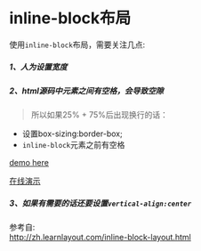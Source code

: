 inline-block布局
==

使用`inline-block`布局，需要关注几点:


##### 1、人为设置宽度  
##### 2、html源码中元素之间有空格，会导致空隙  
  > 所以如果25% + 75%后出现换行的话：
  - 设置box-sizing:border-box;
  - `inline-block`元素之前有空格
  
  [demo here](https://jsfiddle.net/GenweiWu/w92zya9d/)  

  [在线演示](http://jsfiddle.net/GenweiWu/2uogwzjs/)

##### 3、如果有需要的话还要设置`vertical-align:center`


参考自:  
http://zh.learnlayout.com/inline-block-layout.html
